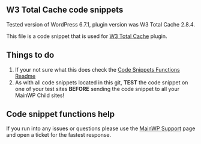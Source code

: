 ## W3 Total Cache code snippets

Tested version of WordPress 6.7.1, plugin version was W3 Total Cache 2.8.4.

This file is a code snippet that is used for [W3 Total Cache](https://wordpress.org/plugins/w3-total-cache/) plugin. 

## Things to do

1. If your not sure what this does check the [Code Snippets Functions Readme](https://github.com/mainwp/Code-Snippets-Functions/blob/master/README.md)
2. As with all code snippets located in this git, **TEST** the code snippet on one of your test sites **BEFORE** sending the code snippet to all your MainWP Child sites!

## Code snippet functions help

If you run into any issues or questions please use the [MainWP Support](https://mainwp.com/support/) page and open a ticket for the fastest response.
